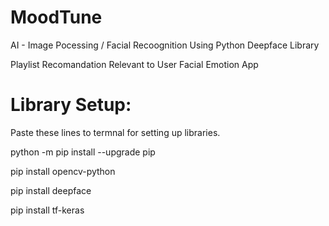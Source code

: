 # MoodTune
AI - Image Pocessing / Facial Recoognition Using Python Deepface Library

Playlist Recomandation Relevant to User Facial Emotion App

# Library Setup:
Paste these lines to termnal for setting up libraries.

python -m pip install --upgrade pip

pip install opencv-python

pip install deepface

pip install tf-keras
